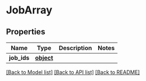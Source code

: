 # JobArray

## Properties
Name | Type | Description | Notes
------------ | ------------- | ------------- | -------------
**job_ids** | [**object**](.md) |  | 

[[Back to Model list]](../README.md#documentation-for-models) [[Back to API list]](../README.md#documentation-for-api-endpoints) [[Back to README]](../README.md)


